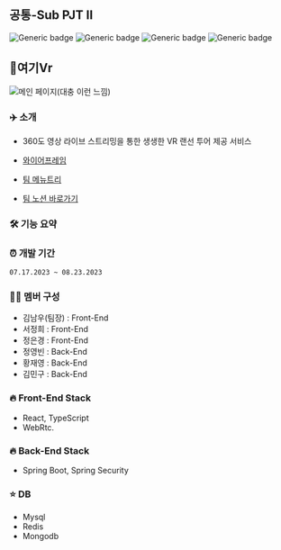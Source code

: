 ## 공통-Sub PJT II
![Generic badge](https://img.shields.io/badge/pycharm-3.8-yellowgreen.svg) ![Generic badge](https://img.shields.io/badge/Robo3T-1.4.4-green.svg) ![Generic badge](https://img.shields.io/badge/mongoDB-5.0-orange.svg) ![Generic badge](https://img.shields.io/badge/Flask-2.0.1-blue.svg)

 

## 🔗여기Vr
![메인 페이지(대충 이런 느낌)](https://github.com/kimingu7/springstudy/assets/122415709/7bcc41f2-2574-4e9e-8385-7503f3cd3439) 


### ✈️ 소개
- 360도 영상 라이브 스트리밍을 통한 생생한 VR 랜선 투어 제공 서비스

- [와이어프레임](https://www.figma.com/file/7GGkxudmaNRwDje7VLlHeK/Untitled?type=design&mode=design&t=STKqHjQZDDVpGnip-1)

- [팀 메뉴트리](https://miro.com/app/board/uXjVM1wjrzs=/)

- [팀 노션 바로가기](https://molangmolang.notion.site/99b8316d1e874164b050fdfa33139c33?pvs=4)
    

### 🛠 기능 요약 


### ⏰ 개발 기간
    07.17.2023 ~ 08.23.2023

### 👩‍💻 멤버 구성
- 김남우(팀장) : Front-End
- 서정희 : Front-End
- 정은경 : Front-End
- 정영빈 : Back-End
- 황재영 : Back-End
- 김민구 : Back-End

### 🔥 Front-End Stack
- React, TypeScript
- WebRtc.

### 🔥 Back-End Stack
- Spring Boot, Spring Security

### ⭐ DB
- Mysql
- Redis
- Mongodb
